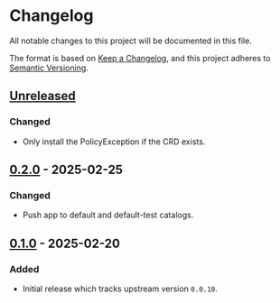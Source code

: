 # Changelog

All notable changes to this project will be documented in this file.

The format is based on [Keep a Changelog](https://keepachangelog.com/en/1.0.0/),
and this project adheres to [Semantic Versioning](https://semver.org/spec/v2.0.0.html).

## [Unreleased]

### Changed

- Only install the PolicyException if the CRD exists.

## [0.2.0] - 2025-02-25

### Changed

- Push app to default and default-test catalogs.

## [0.1.0] - 2025-02-20

### Added

- Initial release which tracks upstream version `0.0.10`.

[Unreleased]: https://github.com/giantswarm/kube-vip-cloud-provider-app/compare/v0.2.0...HEAD
[0.2.0]: https://github.com/giantswarm/kube-vip-cloud-provider-app/compare/v0.1.0...v0.2.0
[0.1.0]: https://github.com/giantswarm/kube-vip-cloud-provider-app/releases/tag/v0.1.0
